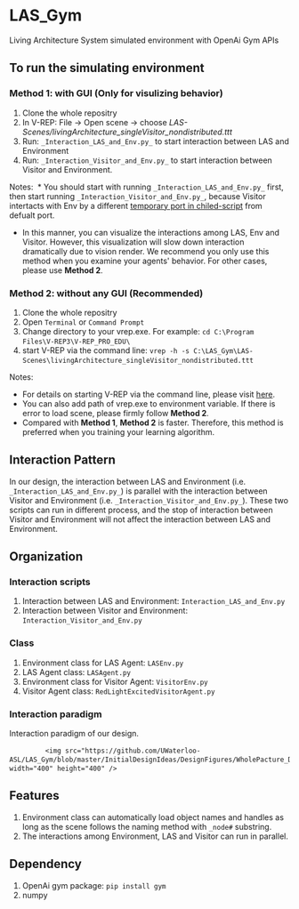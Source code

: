 # LAS_Gym
Living Architecture System simulated environment with OpenAi Gym APIs

## To run the simulating environment
### Method 1: with GUI (Only for visulizing behavior)
   1. Clone the whole repositry
   2. In V-REP: File -> Open scene -> choose _LAS-Scenes/livingArchitecture_singleVisitor_nondistributed.ttt_ 
   3. Run: `_Interaction_LAS_and_Env.py_` to start interaction between LAS and Environment
   4. Run: `_Interaction_Visitor_and_Env.py_` to start interaction between Visitor and Environment.

Notes:
  * You should start with running `_Interaction_LAS_and_Env.py_` first, then start running `_Interaction_Visitor_and_Env.py_`, because Visitor intertacts with Env by a different [temporary port in chiled-script](http://www.coppeliarobotics.com/helpFiles/en/remoteApiServerSide.htm) from defualt port.
  * In this manner, you can visualize the interactions among LAS, Env and Visitor. However, this visualization will slow down interaction dramatically due to vision render. We recommend you only use this method when you examine your agents' behavior. For other cases, please use **Method 2**. 

### Method 2: without any GUI (Recommended)
   1. Clone the whole repositry
   2. Open `Terminal` or `Command Prompt`
   3. Change directory to your vrep.exe. For example: `cd C:\Program Files\V-REP3\V-REP_PRO_EDU\`
   4. start V-REP via the command line: `vrep -h -s C:\LAS_Gym\LAS-Scenes\livingArchitecture_singleVisitor_nondistributed.ttt`

Notes:
  * For details on starting V-REP via the command line, please visit [here](http://www.coppeliarobotics.com/helpFiles/en/commandLine.htm).
  * You can also add path of vrep.exe to environment variable. If there is error to load scene, please firmly follow **Method 2**.
  * Compared with **Method 1**, **Method 2** is faster. Therefore, this method is preferred when you training your learning algorithm.

## Interaction Pattern
In our design, the interaction between LAS and Environment (i.e. `_Interaction_LAS_and_Env.py_`) is parallel with the interaction between Visitor and Environment (i.e. `_Interaction_Visitor_and_Env.py_`). These two scripts can run in different process, and the stop of interaction between Visitor and Environment will not affect the interaction between LAS and Environment.

## Organization
### Interaction scripts
   1. Interaction between LAS and Environment: `Interaction_LAS_and_Env.py`
   2. Interaction between Visitor and Environment: `Interaction_Visitor_and_Env.py`
### Class
   1. Environment class for LAS Agent: `LASEnv.py`
   2. LAS Agent class: `LASAgent.py`
   3. Environment class for Visitor Agent: `VisitorEnv.py`
   3. Visitor Agent class: `RedLightExcitedVisitorAgent.py`
### Interaction paradigm
Interaction paradigm of our design.

             <img src="https://github.com/UWaterloo-ASL/LAS_Gym/blob/master/InitialDesignIdeas/DesignFigures/WholePacture_Distributed_IntrinsicMotivation.png" width="400" height="400" />

## Features
  1. Environment class can automatically load object names and handles as long as the scene follows the naming method with `_node#` substring.
  2. The interactions among Environment, LAS and Visitor can run in parallel.

## Dependency
   1. OpenAi gym package: `pip install gym`
   2. numpy
